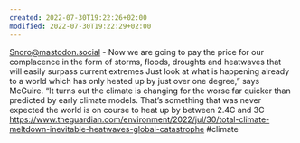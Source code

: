 ```yaml
---
created: 2022-07-30T19:22:26+02:00
modified: 2022-07-30T19:22:29+02:00
---
```


Snoro@mastodon.social - Now we are going to pay the price for our complacence in the form of storms, floods, droughts and heatwaves that will easily surpass current extremes
Just look at what is happening already to a world which has only heated up by just over one degree,” says McGuire. “It turns out the climate is changing for the worse far quicker than predicted by early climate models. That’s something that was never expected
the world is on course to heat up by between 2.4C and 3C
https://www.theguardian.com/environment/2022/jul/30/total-climate-meltdown-inevitable-heatwaves-global-catastrophe #climate
